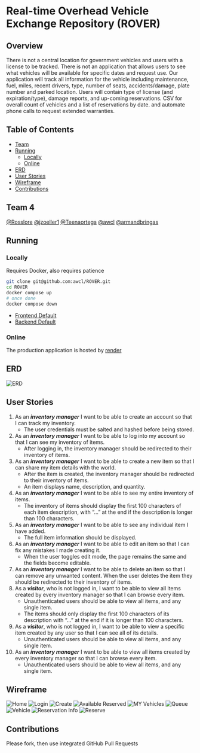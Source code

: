 # Real-time Overhead Vehicle Exchange Repository (ROVER)
## Overview
There is not a central location for government vehicles and users with a license to be tracked.  There is not an application that allows users to see what vehicles will be available for specific dates and request use.  Our application will track all information for the vehicle including maintenance, fuel, miles, recent drivers, type, number of seats, accidents/damage, plate number and parked location.  Users will contain type of license (and expiration/type), damage reports, and up-coming reservations.  CSV for overall count of vehicles and a list of reservations by date. and automate phone calls to request extended warranties.
## Table of Contents
- [Team](#team-4)
- [Running](#running)
  * [Locally](#locally)
  * [Online](#online)
- [ERD](#erd)
- [User Stories](#user-stories)
- [Wireframe](#wireframe)
- [Contributions](#contributions)
## Team 4
[@Rosslore](https://github.com/Rosslore) [@jzoeller1](https://github.com/jzoeller1) [@Teenaortega](https://github.com/Teenaortega) [@awcl](https://github.com/awcl) [@armandbringas](https://github.com/armandbringas)
## Running
### Locally
  Requires Docker, also requires patience
```bash
git clone git@github.com:awcl/ROVER.git
cd ROVER
docker compose up
# once done
docker compose down
```
* [Frontend Default](http://localhost:3000/)
* [Backend Default](https://localhost:8080/)
### Online
The production application is hosted by [render](https://render.com/)
## ERD
![ERD](https://github.com/awcl/ROVER/blob/main/blueprint/ERD.png?raw=true)
## User Stories
1. As an ***inventory manager*** I want to be able to create an account so that I can track my inventory.
    - The user credentials must be salted and hashed before being stored.
2. As an ***inventory manager*** I want to be able to log into my account so that I can see my inventory of items.
    - After logging in, the inventory manager should be redirected to their inventory of items.
3. As an ***inventory manager*** I want to be able to create a new item so that I can share my item details with the world.
    - After the item is created, the inventory manager should be redirected to their inventory of items.
    - An item displays name, description, and quantity.
4. As an ***inventory manager*** I want to be able to see my entire inventory of items.
    - The inventory of items should display the first 100 characters of each item description, with “...” at the end if the description is longer than 100 characters.
5. As an ***inventory manager*** I want to be able to see any individual item I have added.
    - The full item information should be displayed.
6. As an ***inventory manager*** I want to be able to edit an item so that I can fix any mistakes I made creating it.
    - When the user toggles edit mode, the page remains the same and the fields become editable.
7. As an ***inventory manager*** I want to be able to delete an item so that I can remove any unwanted content.
When the user deletes the item they should be redirected to their inventory of items.
8. As a ***visitor***, who is not logged in, I want to be able to view all items created by every inventory manager so that I can browse every item.
    - Unauthenticated users should be able to view all items, and any single item.
    - The items should only display the first 100 characters of its description with “...” at the end if it is longer than 100 characters.
9. As a ***visitor***, who is not logged in, I want to be able to view a specific item created by any user so that I can see all of its details.
   - Unauthenticated users should be able to view all items, and any single item.
10. As an ***inventory manager*** I want to be able to view all items created by every inventory manager so that I can browse every item.
    - Unauthenticated users should be able to view all items, and any single item.
## Wireframe
![Home](https://github.com/awcl/ROVER/blob/main/blueprint/wireframe/Home.png)
![Login](https://github.com/awcl/ROVER/blob/main/blueprint/wireframe/Login.png)
![Create](https://github.com/awcl/ROVER/blob/main/blueprint/wireframe/Create.png)
![Available Reserved](https://github.com/awcl/ROVER/blob/main/blueprint/wireframe/Available%20Reserved.png)
![MY Vehicles](https://github.com/awcl/ROVER/blob/main/blueprint/wireframe/My%20Vehicles.png)
![Queue](https://github.com/awcl/ROVER/blob/main/blueprint/wireframe/Queue.png)
![Vehicle](https://github.com/awcl/ROVER/blob/main/blueprint/wireframe/Vehicle.png)
![Reservation Info](https://github.com/awcl/ROVER/blob/main/blueprint/wireframe/Reservation%20Info.png)
![Reserve](https://github.com/awcl/ROVER/blob/main/blueprint/wireframe/Reserve.png)
## Contributions
Please fork, then use integrated GitHub Pull Requests
